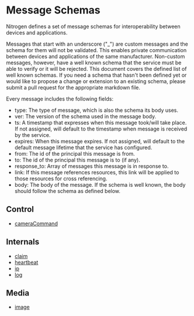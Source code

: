 # Message Schemas

Nitrogen defines a set of message schemas for interoperability between devices and applications.

Messages that start with an underscore ("_") are custom messages and the schema for them will not be validated. This enables private communication between devices and applications of the same manufacturer. Non-custom messages, however, have a well known schema that the service must be able to verify or it will be rejected. This document covers the defined list of well known schemas. If you need a schema that hasn't been defined yet or would like to propose a change or extension to an existing schema, please submit a pull request for the appropriate markdown file.

Every message includes the following fields:
* type: The type of message, which is also the schema its body uses.
* ver: The version of the schema used in the message body.
* ts: A timestamp that expresses when this message took/will take place.  If not assigned, will default to the timestamp when message is received by the service.
* expires: When this message expires.  If not assigned, will default to the default message lifetime that the service has configured.
* from: The id of the principal this message is from.
* to: The id of the principal this message is to (if any).
* response_to: Array of messages this message is in response to.
* link: If this message references resources, this link will be applied to those resources for cross referencing.
* body: The body of the message.  If the schema is well known, the body should follow the schema as defined below.

## Control
* [cameraCommand](schemas/cameraCommand.md)

## Internals
* [claim](schemas/claim.md)
* [heartbeat](schemas/heartbeat.md)
* [ip](schemas/ip.md)
* [log](schemas/log.md)

## Media
* [image](schemas/image.md)